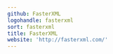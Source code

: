 ```yaml
---
github: FasterXML
logohandle: fasterxml
sort: fasterxml
title: FasterXML
website: 'http://fasterxml.com/'
---
```

